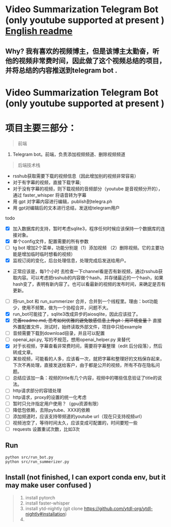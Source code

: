 #  Video Summarization Telegram Bot (only youtube supported at present ) [English readme](readme.md) 
## Why?  我有喜欢的视频博主，但是该博主太勤奋，听他的视频非常费时间，因此做了这个视频总结的项目，并将总结的内容推送到telegram bot .

# Video Summarization Telegram Bot (only youtube supported at present )
# 项目主要三部分：
> 前端
1. Telegram bot。前端，负责添加视频频道、删除视频频道
> 后端技术栈
- rsshub获取需要下载的视频信息（因此增加别的视频非常容易）
- 对于有字幕的视频，直接下载字幕; 
- 对于没有字幕的视频，则下载视频的音频部分（youtube 是音视频分开的），通过 faster_whisper 将语音转为字幕
- 用 gpt 对字幕内容进行编辑，publish到telegra.ph 
- 用 gpt对编辑后的文本进行总结，发送给telegram用户

todo 
- [x] 加入数据库的支持，暂时考虑sqlite3，程序任何时候应该保持一个数据库的连接对象。
- [x] 单个config文件，配置需要的所有参数
- [ ] tg bot 增加2个菜单，功能分别是（1）添加视频 （2）删除视频。它的主要功能是增加临时临时想看的视频）
- [x] 监视订阅的变化，后台处理信息，处理完成后发送给用户。
* 正常应该是，每1个小时 去检查一下channel看是否有新视频，通过rsshub获取内容。可以考虑把rsshub的内容做个hash，并存储最近的一个hash，如果hash变了，表明有新内容了。也可以看最新的视频的发布时间，来确定是否有更新。
- [ ] 将run_bot 和 run_summerizer 合并，合并到一个线程里。理由：bot功能少，使用不频繁，做为一个协程合并，问题不大。
- [x] run_bot可能挂了，sqlite3改成异步的aiosqlite，因此应该挂了。
- [x] ~~完善readme.md, 思考如何优雅的避免敏感信息上传git：用环境变量？~~ 直接外置配置文件，测试时，始终读取外部文件，项目中只给example
- [ ] 音频需要下载到download目录，并且可以配置
- [ ] openai_api.py, 写的不规范，想用openai_helper.py 来替代
- [x] 对于长视频，字幕查看非常费时间，需要将字幕整理（edit 后分段落），然后转成文章。
- [ ] 某些视频，可能看的人多，应该看一次，就把字幕和整理好的文档保存起来，下次不再处理，直接发送给客户，由于都是公开的视频，所有不存在隐私问题。
- [ ] 总结应该加一条：视频的title有几个内容，视频中的哪些信息验证了title的说法。
- [ ] http请求部分的容错处理
- [ ] http请求，proxy的设置的统一化考虑
- [ ] 暂时只允许指定用户使用？（gpu资源有限）
- [ ] 降低包依赖，去除pytube、XXX的依赖
- [ ] 添加频道时，应该支持带频道的youtube url（现在只支持视频url）
- [ ] 视频池空了，等待时间太久，应该变成可配置的，时间要短一些
- [ ] requests 设置重试次数，比如3次

## Run
    python src/run_bot.py
    python src/run_summerizer.py

## Install  (not finished, I can export conda env, but it may make user confused )
> 1. install pytorch
> 2. install faster-whisper
> 3. install ytd-nightly (git clone  https://github.com/ytdl-org/ytdl-nightly#installation)
> 4. 